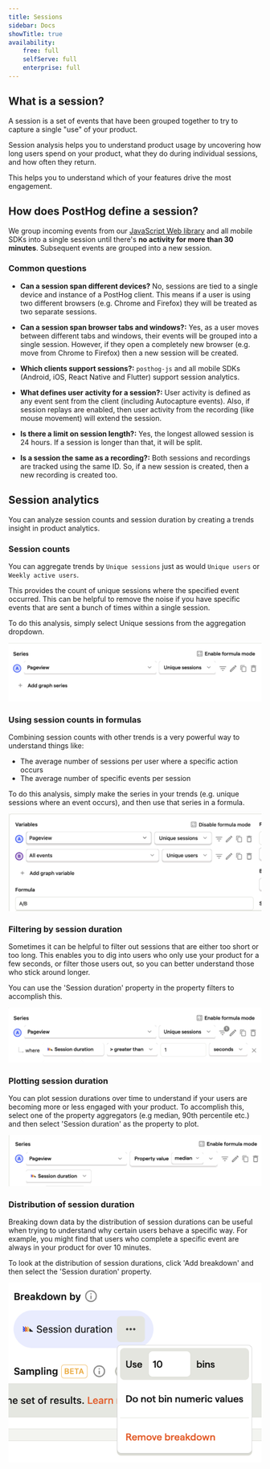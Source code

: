 ```yaml
---
title: Sessions
sidebar: Docs
showTitle: true
availability:
    free: full
    selfServe: full
    enterprise: full
---
```


## What is a session?

A session is a set of events that have been grouped together to try to capture a single "use" of your product.

Session analysis helps you to understand product usage by uncovering how long users spend on your product, what they do during individual sessions, and how often they return.

This helps you to understand which of your features drive the most engagement.

## How does PostHog define a session?

We group incoming events from our [JavaScript Web library](/docs/libraries/js) and all mobile SDKs into a single session until there's **no activity for more than 30 minutes**. Subsequent events are grouped into a new session.

### Common questions

- **Can a session span different devices?** No, sessions are tied to a single device and instance of a PostHog client. This means if a user is using two different browsers (e.g. Chrome and Firefox) they will be treated as two separate sessions.

- **Can a session span browser tabs and windows?:** Yes, as a user moves between different tabs and windows, their events will be grouped into a single session. However, if they open a completely new browser (e.g. move from Chrome to Firefox) then a new session will be created.

- **Which clients support sessions?:** `posthog-js` and all mobile SDKs (Android, iOS, React Native and Flutter) support session analytics.

- **What defines user activity for a session?:** User activity is defined as any event sent from the client (including Autocapture events). Also, if session replays are enabled, then user activity from the recording (like mouse movement) will extend the session.

- **Is there a limit on session length?:** Yes, the longest allowed session is 24 hours. If a session is longer than that, it will be split.

- **Is a session the same as a recording?:** Both sessions and recordings are tracked using the same ID. So, if a new session is created, then a new recording is created too.

## Session analytics
 
You can analyze session counts and session duration by creating a trends insight in product analytics.

### Session counts

You can aggregate trends by `Unique sessions` just as would `Unique users` or `Weekly active users`.

This provides the count of unique sessions where the specified event occurred. This can be helpful to remove the noise if you have specific events that are sent a bunch of times within a single session.

To do this analysis, simply select Unique sessions from the aggregation dropdown.

![Session counts](../../images/docs/user-guides/sessions/unique-sessions.png)

### Using session counts in formulas

Combining session counts with other trends is a very powerful way to understand things like:

-   The average number of sessions per user where a specific action occurs
-   The average number of specific events per session

To do this analysis, simply make the series in your trends (e.g. unique sessions where an event occurs), and then use that series in a formula.

![Session counts](../../images/docs/user-guides/sessions/session-formula.png)

### Filtering by session duration

Sometimes it can be helpful to filter out sessions that are either too short or too long. This enables you to dig into users who only use your product for a few seconds, or filter those users out, so you can better understand those who stick around longer.

You can use the 'Session duration' property in the property filters to accomplish this.

![Session counts](../../images/docs/user-guides/sessions/duration-filter.png)

### Plotting session duration

You can plot session durations over time to understand if your users are becoming more or less engaged with your product. To accomplish this, select one of the property aggregators (e.g median, 90th percentile etc.) and then select 'Session duration' as the property to plot.

![Session counts](../../images/docs/user-guides/sessions/median-duration.png)

### Distribution of session duration

Breaking down data by the distribution of session durations can be useful when trying to understand why certain users behave a specific way. For example, you might find that users who complete a specific event are always in your product for over 10 minutes.

To look at the distribution of session durations, click 'Add breakdown' and then select the 'Session duration' property.

![Session counts](../../images/docs/user-guides/sessions/duration-breakdown.png)
